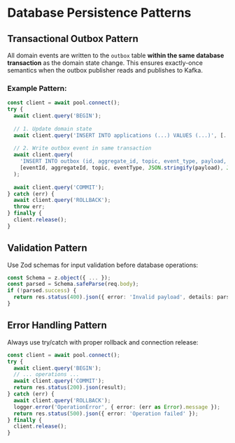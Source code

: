 # Database Persistence Patterns

## Transactional Outbox Pattern

All domain events are written to the `outbox` table **within the same database transaction** as the domain state change. This ensures exactly-once semantics when the outbox publisher reads and publishes to Kafka.

### Example Pattern:

```typescript
const client = await pool.connect();
try {
  await client.query('BEGIN');
  
  // 1. Update domain state
  await client.query('INSERT INTO applications (...) VALUES (...)', [...]);
  
  // 2. Write outbox event in same transaction
  await client.query(
    'INSERT INTO outbox (id, aggregate_id, topic, event_type, payload, headers) VALUES ($1, $2, $3, $4, $5, $6)',
    [eventId, aggregateId, topic, eventType, JSON.stringify(payload), JSON.stringify(headers)]
  );
  
  await client.query('COMMIT');
} catch (err) {
  await client.query('ROLLBACK');
  throw err;
} finally {
  client.release();
}
```

## Validation Pattern

Use Zod schemas for input validation before database operations:

```typescript
const Schema = z.object({ ... });
const parsed = Schema.safeParse(req.body);
if (!parsed.success) {
  return res.status(400).json({ error: 'Invalid payload', details: parsed.error.flatten() });
}
```

## Error Handling Pattern

Always use try/catch with proper rollback and connection release:

```typescript
const client = await pool.connect();
try {
  await client.query('BEGIN');
  // ... operations ...
  await client.query('COMMIT');
  return res.status(200).json(result);
} catch (err) {
  await client.query('ROLLBACK');
  logger.error('OperationError', { error: (err as Error).message });
  return res.status(500).json({ error: 'Operation failed' });
} finally {
  client.release();
}
```

